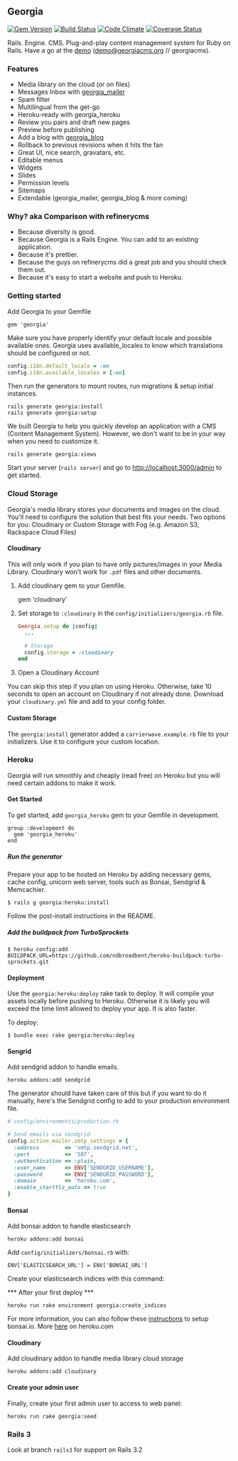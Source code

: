 ## Georgia

[![Gem Version](https://badge.fury.io/rb/georgia.png)](http://badge.fury.io/rb/georgia)
[![Build Status](https://travis-ci.org/georgia-cms/georgia.png?branch=master)](https://travis-ci.org/georgia-cms/georgia)
[![Code Climate](https://codeclimate.com/github/georgia-cms/georgia.png)](https://codeclimate.com/github/georgia-cms/georgia)
[![Coverage Status](https://coveralls.io/repos/georgia-cms/georgia/badge.png)](https://coveralls.io/r/georgia-cms/georgia)

Rails. Engine. CMS. Plug-and-play content management system for Ruby on Rails. Have a go at the [demo](http://demo.georgiacms.org/admin) (demo@georgiacms.org // georgiacms).

### Features

* Media library on the cloud (or on files)
* Messages Inbox with [georgia_mailer](https://github.com/georgia-cms/georgia_mailer)
* Spam filter
* Multilingual from the get-go
* Heroku-ready with georgia_heroku
* Review you pairs and draft new pages
* Preview before publishing
* Add a blog with [georgia_blog](https://github.com/georgia-cms/georgia_blog)
* Rollback to previous revisions when it hits the fan
* Great UI, nice search, gravatars, etc.
* Editable menus
* Widgets
* Slides
* Permission levels
* Sitemaps
* Extendable (georgia_mailer, georgia_blog & more coming)

### Why? aka Comparison with refinerycms

* Because diversity is good.
* Because Georgia is a Rails Engine. You can add to an existing application.
* Because it's prettier.
* Because the guys on refinerycms did a great job and you should check them out.
* Because it's easy to start a website and push to Heroku.

### Getting started

Add Georgia to your Gemfile

    gem 'georgia'

Make sure you have properly identify your default locale and possible available ones.
Georgia uses available_locales to know which translations should be configured or not.

``` ruby
config.i18n.default_locale = :en
config.i18n.available_locales = [:en]
```

Then run the generators to mount routes, run migrations & setup initial instances.

    rails generate georgia:install
    rails generate georgia:setup

We built Georgia to help you quickly develop an application with a CMS (Content Management System). However, we don't want to be in your way when you need to customize it.

    rails generate georgia:views

Start your server (`rails server`) and go to [http://localhost:3000/admin](http://localhost:3000/admin) to get started.

### Cloud Storage

Georgia's media library stores your documents and images on the cloud. You'll need to configure the solution that best fits your needs. Two options for you: Cloudinary or Custom Storage with Fog (e.g. Amazon S3, Rackspace Cloud Files)

#### Cloudinary

This will only work if you plan to have only pictures/images in your Media Library. Cloudinary won't work for `.pdf` files and other documents.

1. Add cloudinary gem to your Gemfile.

    gem 'cloudinary'

2. Set storage to `:cloudinary` in the `config/initializers/georgia.rb` file.

    ``` ruby
    Georgia.setup do |config|
      ...

      # Storage
      config.storage = :cloudinary
    end
    ```

3. Open a Cloudinary Account

You can skip this step if you plan on using Heroku. Otherwise, take 10 seconds to open an account on Cloudinary if not already done. Download your `cloudinary.yml` file and add to your config folder.

#### Custom Storage

The `georgia:install` generator added a `carrierwave.example.rb` file to your initializers. Use it to configure your custom location.

### Heroku

Georgia will run smoothly and cheaply (read free) on Heroku but you will need certain addons to make it work.

#### Get Started

To get started, add `georgia_heroku` gem to your Gemfile in development.

```
group :development do
  gem 'georgia_heroku'
end
```

##### Run the generator

Prepare your app to be hosted on Heroku by adding necessary gems, cache config, unicorn web server, tools such as Bonsai, Sendgrid & Memcachier.

```
$ rails g georgia:heroku:install
```

Follow the post-install instructions in the README.

##### Add the buildpack from TurboSprockets

```
$ heroku config:add BUILDPACK_URL=https://github.com/ndbroadbent/heroku-buildpack-turbo-sprockets.git
```

#### Deployment

Use the `georgia:heroku:deploy` rake task to deploy. It will compile your assets locally before pushing to Heroku. Otherwise it is likely you will exceed the time limit allowed to deploy your app. It is also faster.

To deploy:
```
$ bundle exec rake georgia:heroku:deploy
```

#### Sengrid

Add sendgrid addon to handle emails.

    heroku addons:add sendgrid

The generator should have taken care of this but if you want to do it manually, here's the Sendgrid config to add to your production environment file.

``` ruby
# config/environments/production.rb

# Send emails via sendgrid
config.action_mailer.smtp_settings = {
  :address        => 'smtp.sendgrid.net',
  :port           => '587',
  :authentication => :plain,
  :user_name      => ENV['SENDGRID_USERNAME'],
  :password       => ENV['SENDGRID_PASSWORD'],
  :domain         => 'heroku.com',
  :enable_starttls_auto => true
}
```

#### Bonsai

Add bonsai addon to handle elasticsearch

    heroku addons:add bonsai

Add `config/initializers/bonsai.rb` with:

    ENV['ELASTICSEARCH_URL'] = ENV['BONSAI_URL']

Create your elasticsearch indices with this command:

*** After your first deploy ***

    heroku run rake environment georgia:create_indices

For more information, you can also follow these [instructions](https://gist.github.com/nz/2041121) to setup bonsai.io. More [here](https://devcenter.heroku.com/articles/bonsai) on heroku.com

#### Cloudinary

Add cloudinary addon to handle media library cloud storage

    heroku addons:add cloudinary

#### Create your admin user

Finally, create your first admin user to access to web panel:

    heroku run rake georgia:seed


### Rails 3

Look at branch `rails3` for support on Rails 3.2